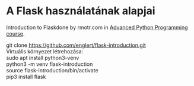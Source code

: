 # **A Flask használatának alapjai**
Introduction to Flaskdone by rmotr.com in  [Advanced Python Programming course](https://rmotr.com/advanced-python-programming).


git clone https://github.com/englert/flask-introduction.git
<br>
Virtuális környezet létrehozása:
<br>
sudo apt install python3-venv
<br>
python3 -m venv flask-introduction
<br>
source flask-introduction/bin/activate
<br>
pip3 install flask

